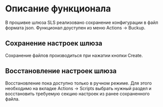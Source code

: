 # Описание функционала
В прошивке шлюза SLS реализовано сохранение конфигурации в файл формата json. Функционал доуступен из меню Actions -> Buckup.

## Сохранение настроек шлюза
Сохранение файлов производиться при нажатии кнопки Create. 

## Восстановление  настроек шлюза
Восстановление пока доступно только в ручном режиме. Для этого необходимо на вкладке  Actions -> Scripts выбрать нужный раздел и восстановить требуемую секцию настроек из ранее сохраненного  файла.
